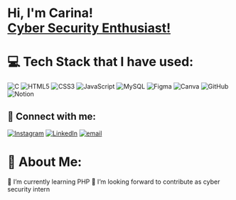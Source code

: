 <h1>Hi, I'm Carina! <br/><a href="https://github.com/cyriinn">Cyber Security Enthusiast!</a>

# 💻 Tech Stack that I have used:
![C](https://img.shields.io/badge/c-%2300599C.svg?style=for-the-badge&logo=c&logoColor=white) ![HTML5](https://img.shields.io/badge/html5-%23E34F26.svg?style=for-the-badge&logo=html5&logoColor=white) ![CSS3](https://img.shields.io/badge/css3-%231572B6.svg?style=for-the-badge&logo=css3&logoColor=white) ![JavaScript](https://img.shields.io/badge/javascript-%23323330.svg?style=for-the-badge&logo=javascript&logoColor=%23F7DF1E) ![MySQL](https://img.shields.io/badge/mysql-4479A1.svg?style=for-the-badge&logo=mysql&logoColor=white) ![Figma](https://img.shields.io/badge/figma-%23F24E1E.svg?style=for-the-badge&logo=figma&logoColor=white) ![Canva](https://img.shields.io/badge/Canva-%2300C4CC.svg?style=for-the-badge&logo=Canva&logoColor=white) ![GitHub](https://img.shields.io/badge/github-%23121011.svg?style=for-the-badge&logo=github&logoColor=white) ![Notion](https://img.shields.io/badge/Notion-%23000000.svg?style=for-the-badge&logo=notion&logoColor=white)

<h2> 🤳 Connect with me:</h2>

[![Instagram](https://img.shields.io/badge/Instagram-%23E4405F.svg?logo=Instagram&logoColor=white)](https://instagram.com/c.carinn) [![LinkedIn](https://img.shields.io/badge/LinkedIn-%230077B5.svg?logo=linkedin&logoColor=white)](https://linkedin.com/in/CarinaYoehadi) [![email](https://img.shields.io/badge/Email-D14836?logo=gmail&logoColor=white)](mailto:carinayoehadii@gmail.com) 


# 💫 About Me:
🌱 I’m currently learning PHP
👯 I’m looking forward to contribute as cyber security intern


